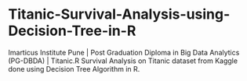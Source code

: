 # Titanic-Survival-Analysis-using-Decision-Tree-in-R
Imarticus Institute Pune | Post Graduation Diploma in Big Data Analytics (PG-DBDA) | Titanic.R
Survival Analysis on Titanic dataset from Kaggle done using Decision Tree Algorithm in R.
